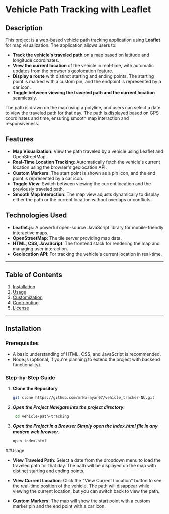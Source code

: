 # Vehicle Path Tracking with Leaflet

## Description

This project is a web-based vehicle path tracking application using **Leaflet** for map visualization. The application allows users to:
- **Track the vehicle's traveled path** on a map based on latitude and longitude coordinates.
- **View the current location** of the vehicle in real-time, with automatic updates from the browser's geolocation feature.
- **Display a route** with distinct starting and ending points. The starting point is marked with a custom pin, and the endpoint is represented by a car icon.
- **Toggle between viewing the traveled path and the current location** seamlessly.

The path is drawn on the map using a polyline, and users can select a date to view the traveled path for that day. The path is displayed based on GPS coordinates and time, ensuring smooth map interaction and responsiveness.

## Features
- **Map Visualization**: View the path traveled by a vehicle using Leaflet and OpenStreetMap.
- **Real-Time Location Tracking**: Automatically fetch the vehicle's current location using the browser's geolocation API.
- **Custom Markers**: The start point is shown as a pin icon, and the end point is represented by a car icon.
- **Toggle View**: Switch between viewing the current location and the previously traveled path.
- **Smooth Map Interaction**: The map view adjusts dynamically to display either the path or the current location without overlaps or conflicts.

## Technologies Used
- **Leaflet.js**: A powerful open-source JavaScript library for mobile-friendly interactive maps.
- **OpenStreetMap**: The tile server providing map data.
- **HTML, CSS, JavaScript**: The frontend stack for rendering the map and managing user interaction.
- **Geolocation API**: For tracking the vehicle's current location in real-time.

---

## Table of Contents
1. [Installation](#installation)
2. [Usage](#usage)
3. [Customization](#customization)
4. [Contributing](#contributing)
5. [License](#license)

---

## Installation

### Prerequisites
- A basic understanding of HTML, CSS, and JavaScript is recommended.
- Node.js (optional, if you're planning to extend the project with backend functionality).

### Step-by-Step Guide

1. **Clone the Repository**
   ```bash
   git clone https://github.com/mrNarayan07/vehicle_tracker-NU.git
   
2. ***Open the Project Navigate into the project directory:***
   ```bash
    cd vehicle-path-tracking
3. ***Open the Project in a Browser Simply open the index.html file in any modern web browser.***
   ```bash
   open index.html

##Usage
- **View Traveled Path**: Select a date from the dropdown menu to load the traveled path for that day. The path will be displayed on the map with distinct starting and ending points.

- **View Current Location**: Click the "View Current Location" button to see the real-time position of the vehicle. The path will disappear while viewing the current location, but you can switch back to view the path.

- **Custom Markers**: The map will show the start point with a custom marker pin and the end point with a car icon.
